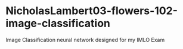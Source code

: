 # NicholasLambert03-flowers-102-image-classification
Image Classification neural network designed for my IMLO Exam
